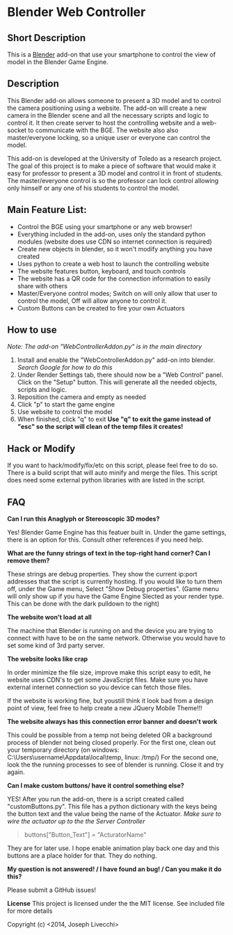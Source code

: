 Blender Web Controller
=============================

Short Description
-----------------

This is a [Blender](http://blender.org) add-on that use your smartphone to control the view of model in the Blender Game Engine.

Description
---------------------
This Blender add-on allows someone to present a 3D model and to control the camera positioning using a website. The add-on will create a new camera in the Blender scene and all the necessary scripts and logic to control it. It then create server to host the controlling website and a web-socket to communicate with the BGE. The website also also master/everyone locking, so a unique user or everyone can control the model. 

This add-on is developed at the University of Toledo as a research project. The goal of this project is to make a piece of software that would make it easy for professor to present a 3D model and control it in front of students. The master/everyone control is so the professor can lock control allowing only himself or any one of his students to control the model.

Main Feature List:
------------------------------------------

 + Control the BGE using your smartphone or any web browser!
 + Everything included in the add-on, uses only the standard python modules (website does use CDN so internet connection is required)
 + Create new objects in blender, so it won't modify anything you have created
 + Uses python to create a web host to launch the controlling website
 + The website features button, keyboard, and touch controls
 + The website has a QR code for the connection information to easily share with others
 + Master/Everyone control modes; Switch on will only allow that user to control the model, Off will allow anyone to control it.
 + Custom Buttons can be created to fire your own Actuators
>

 How to use
-------------------------
_Note: The add-on "WebControllerAddon.py" is in the main directory_
 1. Install and enable the "WebControllerAddon.py" add-on into blender. _Search Google for how to do this_ 
 2. Under Render Settings tab, there should now be a "Web Control" panel. Click on the "Setup" button. This will generate all the needed objects, scripts and logic.
 3. Reposition the camera and empty as needed
 4. Click "p" to start the game engine
 5. Use website to control the model
 6. When finished, click "q" to exit
 **Use "q" to exit the game instead of "esc" so the script will clean of the temp files it creates!**

Hack or Modify
------------------------------------
If you want to hack/modify/fix/etc on this script, please feel free to do so. There is a build script that will auto minify and merge the files. This script does need some external python libraries with are listed in the script. 

FAQ
------
**Can I run this Anaglyph or Stereoscopic 3D modes?**

Yes! Blender Game Engine has this featuer built in. Under the game settings, there is an option for this. Consult other references if you need help.

**What are the funny strings of text in the top-right hand corner? Can I remove them?**

These strings are debug properties. They show the current ip:port addresses that the script is currently hosting. If you would like to turn them off, under the Game menu, Select "Show Debug properties". (Game menu will only show up if you have the Game Engine Slected as your render type. This can be done with the dark pulldown to the right)

 **The website won't load at all**

The machine that Blender is running on and the device you are trying to connect with have to be on the same network. Otherwise you would have to set some kind of 3rd party server. 

**The website looks like crap**

In order minimize the file size, improve  make this script easy to edit, he website uses CDN's to get some JavaScript files. Make sure you have external internet connection so you device can fetch those files. 

If the website is working fine, but youstill think it look bad from a design point of view, feel free to help create a new JQuery Mobile Theme!!!

**The website always has this connection error banner and doesn't work**

This could be possible from a temp not being deleted OR a background process of blender not being closed properly.
For the first one, clean out your temporary directory (on windows: C:\Users\username\Appdata\local\temp, linux: /tmp/)
For the second one, look the the running processes to see of blender is running. Close it and try again.

**Can I make custom buttons/ have it control something else?**

YES! After you run the add-on, there is a script created called "customButtons.py". This file has a python dictionary with the keys being the button text and the value being the name of the Actuator. 
_Make sure to wire the actuator up to the the Server Controller_

> buttons["Button_Text"] = "ActuratorName"


They are for later use. I hope enable animation play back one day and this buttons are a place holder for that. They do nothing.

**My question is not answered! / I have found an bug! / Can you make it do this?**

Please submit a GitHub issues!

**License**
This project is licensed under the the MIT license. See included file for more details

Copyright (c) <2014, Joseph Livecchi>


    
